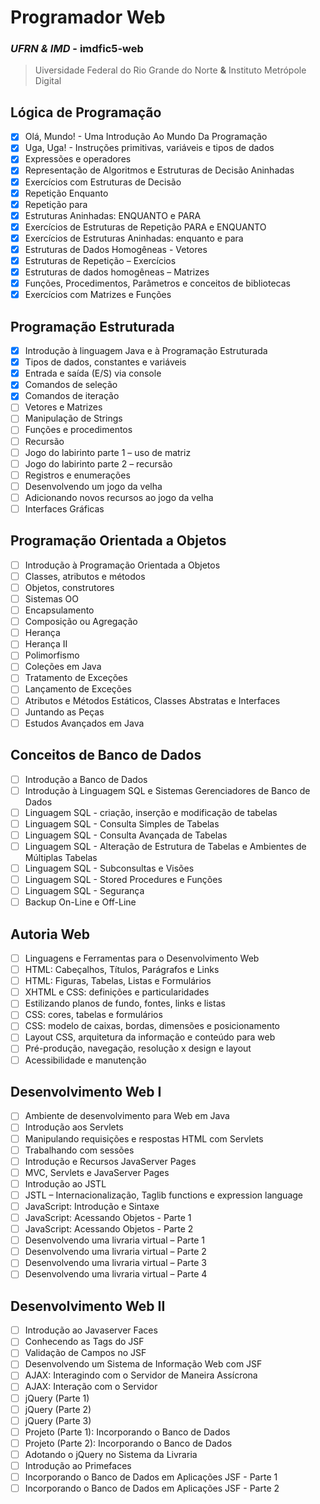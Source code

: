 # Programador Web
### *UFRN & IMD* - imdfic5-web

>Uiversidade Federal do Rio Grande do Norte **&**
>Instituto Metrópole Digital

## Lógica de Programação
- [x] Olá, Mundo! - Uma Introdução Ao Mundo Da Programação
- [x] Uga, Uga! - Instruções primitivas, variáveis e tipos de dados
- [x] Expressões e operadores
- [x] Representação de Algoritmos e Estruturas de Decisão Aninhadas
- [x] Exercícios com Estruturas de Decisão
- [x] Repetição Enquanto
- [x] Repetição para
- [x] Estruturas Aninhadas: ENQUANTO e PARA
- [x] Exercícios de Estruturas de Repetição PARA e ENQUANTO
- [x] Exercícios de Estruturas Aninhadas: enquanto e para
- [x] Estruturas de Dados Homogêneas - Vetores
- [x] Estruturas de Repetição – Exercícios
- [x] Estruturas de dados homogêneas – Matrizes
- [x] Funções, Procedimentos, Parâmetros e conceitos de bibliotecas
- [x] Exercícios com Matrizes e Funções 

## Programação Estruturada
- [x] Introdução à linguagem Java e à Programação Estruturada
- [x] Tipos de dados, constantes e variáveis
- [x] Entrada e saída (E/S) via console
- [x] Comandos de seleção
- [x] Comandos de iteração
- [ ] Vetores e Matrizes
- [ ] Manipulação de Strings
- [ ] Funções e procedimentos
- [ ] Recursão
- [ ] Jogo do labirinto parte 1 – uso de matriz
- [ ] Jogo do labirinto parte 2 – recursão
- [ ] Registros e enumerações
- [ ] Desenvolvendo um jogo da velha
- [ ] Adicionando novos recursos ao jogo da velha
- [ ] Interfaces Gráficas

## Programação Orientada a Objetos
- [ ] Introdução à Programação Orientada a Objetos
- [ ] Classes, atributos e métodos
- [ ] Objetos, construtores
- [ ] Sistemas OO
- [ ] Encapsulamento
- [ ] Composição ou Agregação
- [ ] Herança
- [ ] Herança II
- [ ] Polimorfismo
- [ ] Coleções em Java
- [ ] Tratamento de Exceções
- [ ] Lançamento de Exceções
- [ ] Atributos e Métodos Estáticos, Classes Abstratas e Interfaces
- [ ] Juntando as Peças
- [ ] Estudos Avançados em Java

## Conceitos de Banco de Dados
- [ ] Introdução a Banco de Dados
- [ ] Introdução à Linguagem SQL e Sistemas Gerenciadores de Banco de Dados
- [ ] Linguagem SQL - criação, inserção e modificação de tabelas
- [ ] Linguagem SQL - Consulta Simples de Tabelas
- [ ] Linguagem SQL - Consulta Avançada de Tabelas
- [ ] Linguagem SQL - Alteração de Estrutura de Tabelas e Ambientes de Múltiplas Tabelas
- [ ] Linguagem SQL - Subconsultas e Visões
- [ ] Linguagem SQL - Stored Procedures e Funções
- [ ] Linguagem SQL - Segurança
- [ ] Backup On-Line e Off-Line

## Autoria Web
- [ ] Linguagens e Ferramentas para o Desenvolvimento Web
- [ ] HTML: Cabeçalhos, Títulos, Parágrafos e Links
- [ ] HTML: Figuras, Tabelas, Listas e Formulários
- [ ] XHTML e CSS: definições e particularidades
- [ ] Estilizando planos de fundo, fontes, links e listas
- [ ] CSS: cores, tabelas e formulários
- [ ] CSS: modelo de caixas, bordas, dimensões e posicionamento
- [ ] Layout CSS, arquitetura da informação e conteúdo para web
- [ ] Pré-produção, navegação, resolução x design e layout
- [ ] Acessibilidade e manutenção

## Desenvolvimento Web I
- [ ] Ambiente de desenvolvimento para Web em Java
- [ ] Introdução aos Servlets
- [ ] Manipulando requisições e respostas HTML com Servlets
- [ ] Trabalhando com sessões
- [ ] Introdução e Recursos JavaServer Pages
- [ ] MVC, Servlets e JavaServer Pages
- [ ] Introdução ao JSTL
- [ ] JSTL – Internacionalização, Taglib functions e expression language
- [ ] JavaScript: Introdução e Sintaxe
- [ ] JavaScript: Acessando Objetos - Parte 1
- [ ] JavaScript: Acessando Objetos - Parte 2
- [ ] Desenvolvendo uma livraria virtual – Parte 1
- [ ] Desenvolvendo uma livraria virtual – Parte 2
- [ ] Desenvolvendo uma livraria virtual – Parte 3
- [ ] Desenvolvendo uma livraria virtual – Parte 4

## Desenvolvimento Web II
- [ ] Introdução ao Javaserver Faces
- [ ] Conhecendo as Tags do JSF
- [ ] Validação de Campos no JSF
- [ ] Desenvolvendo um Sistema de Informação Web com JSF
- [ ] AJAX: Interagindo com o Servidor de Maneira Assícrona
- [ ] AJAX: Interação com o Servidor
- [ ] jQuery (Parte 1)
- [ ] jQuery (Parte 2)
- [ ] jQuery (Parte 3)
- [ ] Projeto (Parte 1): Incorporando o Banco de Dados
- [ ] Projeto (Parte 2): Incorporando o Banco de Dados
- [ ] Adotando o jQuery no Sistema da Livraria
- [ ] Introdução ao Primefaces
- [ ] Incorporando o Banco de Dados em Aplicações JSF - Parte 1
- [ ] Incorporando o Banco de Dados em Aplicações JSF - Parte 2